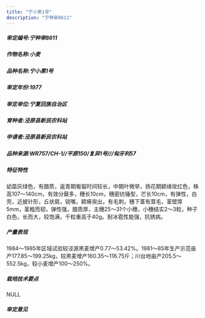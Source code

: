 ```yaml
---
title: "宁小黑1号"
description: "宁种审8611"
---
```

##### 审定编号:宁种审8611

##### 作物名称:小麦

##### 品种名称:宁小黑1号

##### 审定年份:1977

##### 审定单位:宁夏回族自治区

##### 育种者:泾原县新民农科站

##### 申请者:泾原县新民农科站

##### 品种来源:WR757/CH-1//平原150/复异1号///匈牙利57

##### 特征特性
幼苗灰绿色，有腊质，返青期匍匐时间较长，中期叶微举，扬花期颖缘玫红色，株高107～140cm，有效分蘖多，穗长10cm，穗密纺锤型，芒长10cm，有弹性，白壳，近披针形，丘状肩，锐嘴，颖瘠突出，有毛刺，穗下茎有茸毛，茎壁厚5mm，茎粗而韧，弹性强，腊质厚，主穗25～31个小穗，小穗结实2～3粒，种子白色，长而大，较饱满，千粒重高于40g。耐冰雹性能强，抗锈病。

##### 产量表现
1984～1985年区域试验较泾源黑麦增产0.77～53.42%。1981～85年生产示范亩产177.85～199.25kg，较黑麦增产160.35～116.75斤；川台地亩产205.5～552.5kg，较小麦增产100～250%。

##### 栽培技术要点
NULL

##### 审定意见

